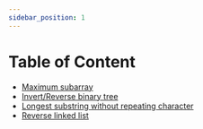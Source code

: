 ```yaml
---
sidebar_position: 1
---
```


# Table of Content

* [Maximum subarray](lc-53-maximum-subarray.md)
* [Invert/Reverse binary tree](lc-226-invert-binary-tree.md)
* [Longest substring without repeating character](ls-03-longest-substring.md)
* [Reverse linked list](lc-206-reverse-linked-list.md)
